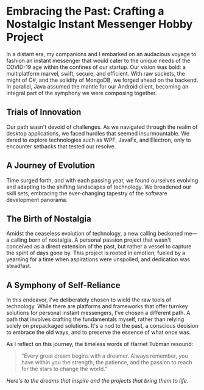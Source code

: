 # Embracing the Past: Crafting a Nostalgic Instant Messenger Hobby Project

In a distant era, my companions and I embarked on an audacious voyage to fashion an instant messenger that would cater to the unique needs of the COVID-19 age within the confines of our startup. Our vision was bold: a multiplatform marvel, swift, secure, and efficient. With raw sockets, the might of C#, and the solidity of MongoDB, we forged ahead on the backend. In parallel, Java assumed the mantle for our Android client, becoming an integral part of the symphony we were composing together.

## Trials of Innovation

Our path wasn't devoid of challenges. As we navigated through the realm of desktop applications, we faced hurdles that seemed insurmountable. We dared to explore technologies such as WPF, JavaFx, and Electron, only to encounter setbacks that tested our resolve.

## A Journey of Evolution

Time surged forth, and with each passing year, we found ourselves evolving and adapting to the shifting landscapes of technology. We broadened our skill sets, embracing the ever-changing tapestry of the software development panorama.

## The Birth of Nostalgia

Amidst the ceaseless evolution of technology, a new calling beckoned me—a calling born of nostalgia. A personal passion project that wasn't conceived as a direct extension of the past, but rather a vessel to capture the spirit of days gone by. This project is rooted in emotion, fueled by a yearning for a time when aspirations were unspoiled, and dedication was steadfast.

## A Symphony of Self-Reliance

In this endeavor, I've deliberately chosen to wield the raw tools of technology. While there are platforms and frameworks that offer turnkey solutions for personal instant messengers, I've chosen a different path. A path that involves crafting the fundamentals myself, rather than relying solely on prepackaged solutions. It's a nod to the past, a conscious decision to embrace the old ways, and to preserve the essence of what once was.

As I reflect on this journey, the timeless words of Harriet Tubman resound:

> "Every great dream begins with a dreamer. Always remember, you have within you the strength, the patience, and the passion to reach for the stars to change the world."

*Here's to the dreams that inspire and the projects that bring them to life.*
